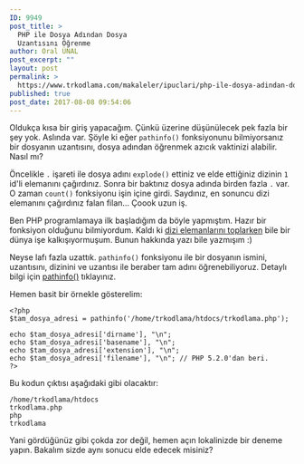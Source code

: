 ```yaml
---
ID: 9949
post_title: >
  PHP ile Dosya Adından Dosya
  Uzantısını Öğrenme
author: Oral ÜNAL
post_excerpt: ""
layout: post
permalink: >
  https://www.trkodlama.com/makaleler/ipuclari/php-ile-dosya-adindan-dosya-uzantisini-ogrenme-9949.html
published: true
post_date: 2017-08-08 09:54:06
---
```

Oldukça kısa bir giriş yapacağım. Çünkü üzerine düşünülecek pek fazla bir şey yok. Aslında var. Şöyle ki eğer <code>pathinfo()</code> fonksiyonunu bilmiyorsanız bir dosyanın uzantısını, dosya adından öğrenmek azıcık vaktinizi alabilir. Nasıl mı?

Öncelikle <code>.</code> işareti ile dosya adını <code>explode()</code> ettiniz ve elde ettiğiniz dizinin <code>1</code> id'li elemanını çağırdınız. Sonra bir baktınız dosya adında birden fazla <code>.</code> var. O zaman <code>count()</code> fonksiyonu işin içine girdi. Saydınız, en sonuncu dizi elemanını çağırdınız falan filan... Çoook uzun iş.

Ben PHP programlamaya ilk başladığım da böyle yapmıştım. Hazır bir fonksiyon olduğunu bilmiyordum. Kaldı ki <a href="https://www.trkodlama.com/makaleler/dizideki-ifadeleri-for-dongusu-ile-toplama-58.html">dizi elemanlarını toplarken</a> bile bir dünya işe kalkışıyormuşum. Bunun hakkında yazı bile yazmışım :)

Neyse lafı fazla uzattık. <code>pathinfo()</code> fonksiyonu ile bir dosyanın ismini, uzantısını, dizinini ve uzantısı ile beraber tam adını öğrenebiliyoruz. Detaylı bilgi için <a href="http://php.net/manual/tr/function.pathinfo.php">pathinfo()</a> tıklayınız.

Hemen basit bir örnekle gösterelim:
<pre class="line-numbers"><code class="language-php">&lt;?php
$tam_dosya_adresi = pathinfo('/home/trkodlama/htdocs/trkodlama.php');

echo $tam_dosya_adresi['dirname'], "\n";
echo $tam_dosya_adresi['basename'], "\n";
echo $tam_dosya_adresi['extension'], "\n";
echo $tam_dosya_adresi['filename'], "\n"; // PHP 5.2.0'dan beri.
?&gt;</code></pre>
Bu kodun çıktısı aşağıdaki gibi olacaktır:
<pre class="line-numbers"><code class="language-markup">/home/trkodlama/htdocs
trkodlama.php
php
trkodlama</code></pre>

Yani gördüğünüz gibi çokda zor değil, hemen açın lokalinizde bir deneme yapın. Bakalım sizde aynı sonucu elde edecek misiniz?